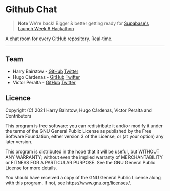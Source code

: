 # Github Chat

> **Note**
> We're back! Bigger & better getting ready for [Supabase's Launch Week 6 Hackathon](https://supabase.com/blog/launch-week-6-hackathon)

A chat room for every GitHub repository. Real-time.

<hr/>

## Team

- Harry Bairstow - [GitHub](https://github.com/HarryET) [Twitter](https://twitter.com/TheHarryET)
- Hugo Cárdenas - [GitHub](https://github.com/hugo-cardenas) [Twitter](https://twitter.com/_hugocardenas)
- Victor Peralta - [GitHub](https://github.com/VictorPeralta) [Twitter](https://twitter.com/PeraltaDev)

## Licence
Copyright (C) 2021 Harry Bairstow, Hugo Cárdenas, Victor Peralta and Contributors

This program is free software: you can redistribute it and/or modify
it under the terms of the GNU General Public License as published by
the Free Software Foundation, either version 3 of the License, or
(at your option) any later version.

This program is distributed in the hope that it will be useful,
but WITHOUT ANY WARRANTY; without even the implied warranty of
MERCHANTABILITY or FITNESS FOR A PARTICULAR PURPOSE.  See the
GNU General Public License for more details.

You should have received a copy of the GNU General Public License
along with this program.  If not, see <https://www.gnu.org/licenses/>.
